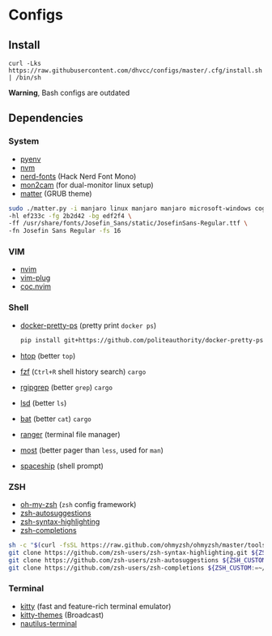 # Configs

## Install

```shell
curl -Lks https://raw.githubusercontent.com/dhvcc/configs/master/.cfg/install.sh | /bin/sh
```

**Warning**, Bash configs are outdated

## Dependencies

### System

- [pyenv](https://github.com/pyenv/pyenv-installer)
- [nvm](https://github.com/nvm-sh/nvm)
- [nerd-fonts](https://github.com/ryanoasis/nerd-fonts) (Hack Nerd Font Mono)
- [mon2cam](https://github.com/ShayBox/Mon2Cam) (for dual-monitor linux setup)
- [matter](https://github.com/mateosss/matter) (GRUB theme)

```bash
sudo ./matter.py -i manjaro linux manjaro manjaro microsoft-windows cog microsoft-windows memory \
-hl ef233c -fg 2b2d42 -bg edf2f4 \
-ff /usr/share/fonts/Josefin_Sans/static/JosefinSans-Regular.ttf \
-fn Josefin Sans Regular -fs 16
```

### VIM

- [nvim](https://github.com/theniceboy/nvim)
- [vim-plug](https://github.com/junegunn/vim-plug)
- [coc.nvim](https://github.com/neoclide/coc.nvim)

### Shell

- [docker-pretty-ps](https://github.com/politeauthority/docker-pretty-ps) (pretty print `docker ps`)

    ```bash
    pip install git+https://github.com/politeauthority/docker-pretty-ps.git#egg=docker-pretty-ps --upgrade
    ```

- [htop](https://github.com/htop-dev/htop/) (better `top`)
- [fzf](https://github.com/junegunn/fzf) (`Ctrl+R` shell history search) `cargo`
- [rgipgrep](https://github.com/BurntSushi/ripgrep) (better `grep`) `cargo`
- [lsd](https://github.com/Peltoche/lsd) (better `ls`)
- [bat](https://github.com/sharkdp/bat) (better `cat`) `cargo`
- [ranger](https://github.com/ranger/ranger) (terminal file manager)
- [most](http://www.jedsoft.org/most/) (better pager than `less`, used for `man`)
- [spaceship](https://github.com/denysdovhan/spaceship-prompt) (shell prompt)

### ZSH

- [oh-my-zsh](https://github.com/ohmyzsh/ohmyzsh) (`zsh` config framework)
- [zsh-autosuggestions](https://github.com/zsh-users/zsh-autosuggestions)
- [zsh-syntax-highlighting](https://github.com/zsh-users/zsh-syntax-highlighting)
- [zsh-completions](https://github.com/zsh-users/zsh-completions)

```bash
sh -c "$(curl -fsSL https://raw.github.com/ohmyzsh/ohmyzsh/master/tools/install.sh)"
git clone https://github.com/zsh-users/zsh-syntax-highlighting.git ${ZSH_CUSTOM:-~/.oh-my-zsh/custom}/plugins/zsh-syntax-highlighting
git clone https://github.com/zsh-users/zsh-autosuggestions ${ZSH_CUSTOM:-~/.oh-my-zsh/custom}/plugins/zsh-autosuggestions
git clone https://github.com/zsh-users/zsh-completions ${ZSH_CUSTOM:=~/.oh-my-zsh/custom}/plugins/zsh-completions
```

### Terminal

- [kitty](https://github.com/kovidgoyal/kitty) (fast and feature-rich terminal emulator)
- [kitty-themes](https://github.com/dexpota/kitty-themes) (Broadcast)
- [nautilus-terminal](https://github.com/flozz/nautilus-terminal#ubuntu-2004-and-later)
